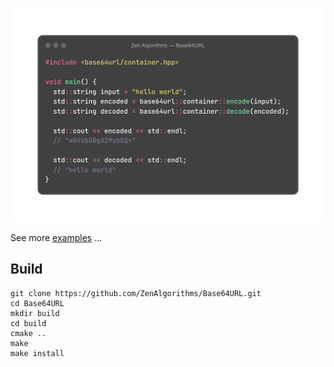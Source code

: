 ![Something to understand how works ...](about.png)

See more [examples](https://github.com/ZenAlgorithms/Base64URL/blob/master/tests/implementation_test.cc) ...

## Build

```shell
git clone https://github.com/ZenAlgorithms/Base64URL.git
cd Base64URL
mkdir build
cd build
cmake ..
make
make install
```
